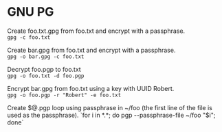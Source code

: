 # GNU PG
  
Create foo.txt.gpg from foo.txt and encrypt with a passphrase.  
`gpg -c foo.txt`  
 
Create bar.gpg from foo.txt and encrypt with a passphrase.  
`gpg -o bar.gpg -c foo.txt`  
  
Decrypt foo.pgp to foo.txt  
`gpg -o foo.txt -d foo.pgp`  
   
Encrypt bar.gpg from foo.txt using a key with UUID Robert.  
`gpg -o foo.pgp -r "Robert" -e foo.txt`  
  
Create $@.pgp loop using passphrase in ~/foo (the first line of the file is used as the passphrase).  
`for i in *.*; do pgp --passphrase-file ~/foo "$i"; done`  
